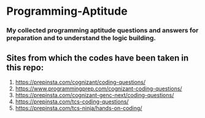 # Programming-Aptitude
### My collected programming aptitude questions and answers for preparation and to understand the logic building.
## Sites from which the codes have been taken in this repo:
1) https://prepinsta.com/cognizant/coding-questions/
2) https://www.programmingprep.com/cognizant-coding-questions/
3) https://prepinsta.com/cognizant-genc-next/coding-questions/
4) https://prepinsta.com/tcs-coding-questions/
5) https://prepinsta.com/tcs-ninja/hands-on-coding/
